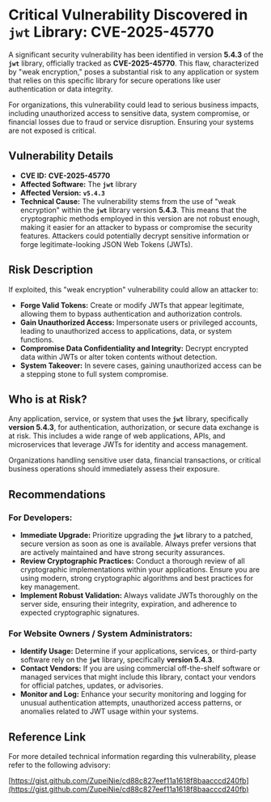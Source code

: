 # Critical Vulnerability Discovered in `jwt` Library: **CVE-2025-45770**

A significant security vulnerability has been identified in version **5.4.3** of the **`jwt`** library, officially tracked as **CVE-2025-45770**. This flaw, characterized by "weak encryption," poses a substantial risk to any application or system that relies on this specific library for secure operations like user authentication or data integrity.

For organizations, this vulnerability could lead to serious business impacts, including unauthorized access to sensitive data, system compromise, or financial losses due to fraud or service disruption. Ensuring your systems are not exposed is critical.

## Vulnerability Details

*   **CVE ID:** **CVE-2025-45770**
*   **Affected Software:** The **`jwt`** library
*   **Affected Version:** **`v5.4.3`**
*   **Technical Cause:** The vulnerability stems from the use of "weak encryption" within the **`jwt`** library version **5.4.3**. This means that the cryptographic methods employed in this version are not robust enough, making it easier for an attacker to bypass or compromise the security features. Attackers could potentially decrypt sensitive information or forge legitimate-looking JSON Web Tokens (JWTs).

## Risk Description

If exploited, this "weak encryption" vulnerability could allow an attacker to:

*   **Forge Valid Tokens:** Create or modify JWTs that appear legitimate, allowing them to bypass authentication and authorization controls.
*   **Gain Unauthorized Access:** Impersonate users or privileged accounts, leading to unauthorized access to applications, data, or system functions.
*   **Compromise Data Confidentiality and Integrity:** Decrypt encrypted data within JWTs or alter token contents without detection.
*   **System Takeover:** In severe cases, gaining unauthorized access can be a stepping stone to full system compromise.

## Who is at Risk?

Any application, service, or system that uses the **`jwt`** library, specifically **version 5.4.3**, for authentication, authorization, or secure data exchange is at risk. This includes a wide range of web applications, APIs, and microservices that leverage JWTs for identity and access management.

Organizations handling sensitive user data, financial transactions, or critical business operations should immediately assess their exposure.

## Recommendations

### For Developers:

*   **Immediate Upgrade:** Prioritize upgrading the **`jwt`** library to a patched, secure version as soon as one is available. Always prefer versions that are actively maintained and have strong security assurances.
*   **Review Cryptographic Practices:** Conduct a thorough review of all cryptographic implementations within your applications. Ensure you are using modern, strong cryptographic algorithms and best practices for key management.
*   **Implement Robust Validation:** Always validate JWTs thoroughly on the server side, ensuring their integrity, expiration, and adherence to expected cryptographic signatures.

### For Website Owners / System Administrators:

*   **Identify Usage:** Determine if your applications, services, or third-party software rely on the **`jwt`** library, specifically **version 5.4.3**.
*   **Contact Vendors:** If you are using commercial off-the-shelf software or managed services that might include this library, contact your vendors for official patches, updates, or advisories.
*   **Monitor and Log:** Enhance your security monitoring and logging for unusual authentication attempts, unauthorized access patterns, or anomalies related to JWT usage within your systems.

## Reference Link

For more detailed technical information regarding this vulnerability, please refer to the following advisory:

[https://gist.github.com/ZupeiNie/cd88c827eef11a1618f8baacccd240fb](https://gist.github.com/ZupeiNie/cd88c827eef11a1618f8baacccd240fb)